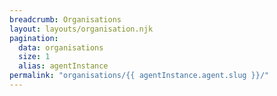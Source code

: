```yaml
---
breadcrumb: Organisations
layout: layouts/organisation.njk
pagination:
  data: organisations
  size: 1
  alias: agentInstance
permalink: "organisations/{{ agentInstance.agent.slug }}/"
---
```

